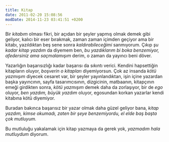 ```yaml
---
title: Kitap 
date: 2011-02-20 15:08:56
modDate: 2014-11-23 03:41:51 +0200
---
```


Bir *kitabım* olması fikri, bir açıdan bir şeyler yapmış olmak demek
gibi geliyor, kalıcı bir eser bırakmak, zaman zaman içimden geçiyor ama
bir kitabı, yazıldıktan beş sene sonra *kaldırabileceğimi* sanmıyorum.
Çıkıp *şu kadar kitap yazdım* da diyemem ben, *bu yazdıklarım bi boka
benzemiyor, afedersiniz ama saçmalamışım* derim, o zaman da yayıncı beni
döver.

Yazarlığın başarısızlığı kadar başarısı da sıkıntı verici. Kendini hapsettiğin
kitapların oluyor, *boşverin o kitapları* diyemiyorsun. Çok az insanda *kötü
yazmışım* diyecek cesaret var, bir şeyler yayınlandıktan, işin içine yazardan
başka yayıncının, sayfa tasarımcısının, dizgicinin, matbaanın, kitapçının emeği
girdikten sonra, *kötü yazmışım* demek daha da zorlaşıyor, bir de *ego* oluyor,
*ben yazdım, büyük yazdım* oluyor, egosundan korkan yazarlar kendi kitabına kötü
diyemiyor.

Buradan bakınca başarısız bir yazar olmak daha güzel geliyor bana,
*kitap yazdım, kimse okumadı, zaten bir şeye benzemiyordu, el elde baş
başta çok mutluyum.*

Bu mutluluğu yakalamak için kitap yazmaya da gerek yok, *yazmadım hala
mutluydum* diyorum.

